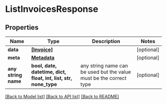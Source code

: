 # ListInvoicesResponse


## Properties
Name | Type | Description | Notes
------------ | ------------- | ------------- | -------------
**data** | [**[Invoice]**](Invoice.md) |  | [optional] 
**meta** | [**Metadata**](Metadata.md) |  | [optional] 
**any string name** | **bool, date, datetime, dict, float, int, list, str, none_type** | any string name can be used but the value must be the correct type | [optional]

[[Back to Model list]](../README.md#documentation-for-models) [[Back to API list]](../README.md#documentation-for-api-endpoints) [[Back to README]](../README.md)


